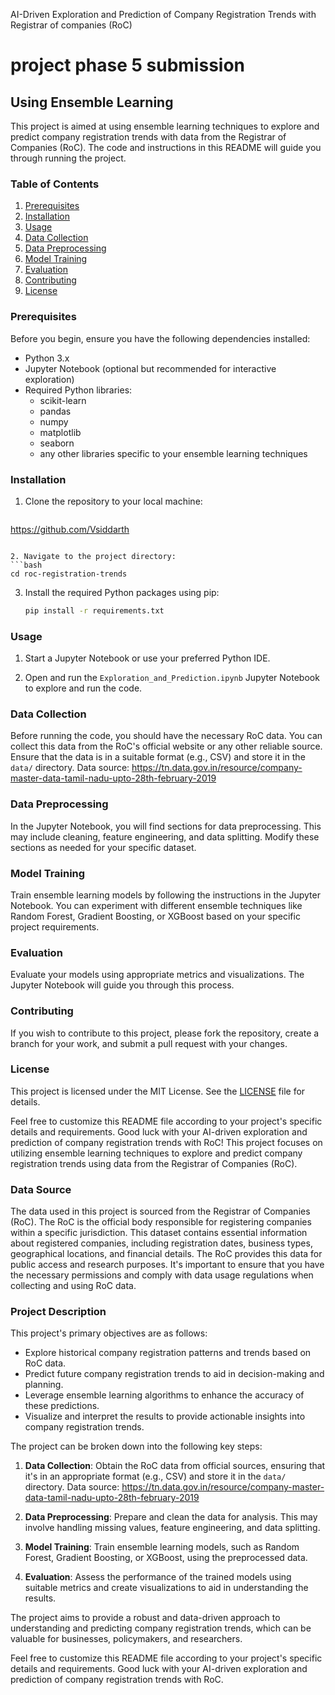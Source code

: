 AI-Driven Exploration and Prediction of Company Registration Trends with Registrar of companies (RoC)
# project phase 5 submission 
## Using Ensemble Learning

This project is aimed at using ensemble learning techniques to explore and predict company registration trends with data from the Registrar of Companies (RoC). The code and instructions in this README will guide you through running the project.

### Table of Contents
1. [Prerequisites](#prerequisites)
2. [Installation](#installation)
3. [Usage](#usage)
4. [Data Collection](#data-collection)
5. [Data Preprocessing](#data-preprocessing)
6. [Model Training](#model-training)
7. [Evaluation](#evaluation)
8. [Contributing](#contributing)
9. [License](#license)

### Prerequisites
Before you begin, ensure you have the following dependencies installed:

- Python 3.x
- Jupyter Notebook (optional but recommended for interactive exploration)
- Required Python libraries: 
  - scikit-learn
  - pandas
  - numpy
  - matplotlib
  - seaborn
  - any other libraries specific to your ensemble learning techniques

### Installation
1. Clone the repository to your local machine:
   ```bash
 https://github.com/Vsiddarth
   ```

2. Navigate to the project directory:
   ```bash
   cd roc-registration-trends
   ```

3. Install the required Python packages using pip:
   ```bash
   pip install -r requirements.txt
   ```

### Usage
1. Start a Jupyter Notebook or use your preferred Python IDE.

2. Open and run the `Exploration_and_Prediction.ipynb` Jupyter Notebook to explore and run the code.

### Data Collection
Before running the code, you should have the necessary RoC data. You can collect this data from the RoC's official website or any other reliable source. Ensure that the data is in a suitable format (e.g., CSV) and store it in the `data/` directory.
Data source: https://tn.data.gov.in/resource/company-master-data-tamil-nadu-upto-28th-february-2019

### Data Preprocessing
In the Jupyter Notebook, you will find sections for data preprocessing. This may include cleaning, feature engineering, and data splitting. Modify these sections as needed for your specific dataset.

### Model Training
Train ensemble learning models by following the instructions in the Jupyter Notebook. You can experiment with different ensemble techniques like Random Forest, Gradient Boosting, or XGBoost based on your specific project requirements.

### Evaluation
Evaluate your models using appropriate metrics and visualizations. The Jupyter Notebook will guide you through this process.

### Contributing
If you wish to contribute to this project, please fork the repository, create a branch for your work, and submit a pull request with your changes.

### License
This project is licensed under the MIT License. See the [LICENSE](LICENSE) file for details.

Feel free to customize this README file according to your project's specific details and requirements. Good luck with your AI-driven exploration and prediction of company registration trends with RoC!
This project focuses on utilizing ensemble learning techniques to explore and predict company registration trends using data from the Registrar of Companies (RoC).

### Data Source
The data used in this project is sourced from the Registrar of Companies (RoC). The RoC is the official body responsible for registering companies within a specific jurisdiction. This dataset contains essential information about registered companies, including registration dates, business types, geographical locations, and financial details. The RoC provides this data for public access and research purposes. It's important to ensure that you have the necessary permissions and comply with data usage regulations when collecting and using RoC data.

### Project Description
This project's primary objectives are as follows:

- Explore historical company registration patterns and trends based on RoC data.
- Predict future company registration trends to aid in decision-making and planning.
- Leverage ensemble learning algorithms to enhance the accuracy of these predictions.
- Visualize and interpret the results to provide actionable insights into company registration trends.

The project can be broken down into the following key steps:

1. **Data Collection**: Obtain the RoC data from official sources, ensuring that it's in an appropriate format (e.g., CSV) and store it in the `data/` directory.
Data source: https://tn.data.gov.in/resource/company-master-data-tamil-nadu-upto-28th-february-2019

2. **Data Preprocessing**: Prepare and clean the data for analysis. This may involve handling missing values, feature engineering, and data splitting.

3. **Model Training**: Train ensemble learning models, such as Random Forest, Gradient Boosting, or XGBoost, using the preprocessed data.

4. **Evaluation**: Assess the performance of the trained models using suitable metrics and create visualizations to aid in understanding the results.

The project aims to provide a robust and data-driven approach to understanding and predicting company registration trends, which can be valuable for businesses, policymakers, and researchers.

Feel free to customize this README file according to your project's specific details and requirements. Good luck with your AI-driven exploration and prediction of company registration trends with RoC.
